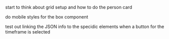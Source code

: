 start to think about grid setup and how to do the person card

do mobile styles for the box component

test out linking the JSON info to the specidic elements when a button for the timeframe is selected
